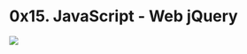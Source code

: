 # 0x15. JavaScript - Web jQuery

![](https://s3.amazonaws.com/intranet-projects-files/holbertonschool-higher-level_programming+/305/4724718.jpg)

